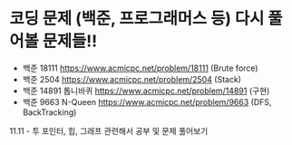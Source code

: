 # 코딩 문제 (백준, 프로그래머스 등) 다시 풀어볼 문제들!! 

- 백준 18111 https://www.acmicpc.net/problem/18111  (Brute force) 
- 백준 2504 https://www.acmicpc.net/problem/2504 (Stack)
- 백준 14891 톱니바퀴 https://www.acmicpc.net/problem/14891 (구현)
- 백준 9663 N-Queen https://www.acmicpc.net/problem/9663 (DFS, BackTracking)


11.11 - 투 포인터, 힙, 그래프 관련해서 공부 및 문제 풀어보기
